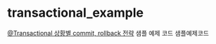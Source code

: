 # transactional_example

[@Transactional 상황별 commit, rollback 전략](https://velog.io/@eastperson/Transactional-%EC%83%81%ED%99%A9%EB%B3%84-commit-rollback-%EC%A0%84%EB%9E%B5) 샘플 예제 코드
[]() 샘플예제코드
